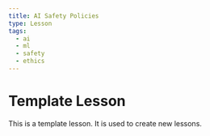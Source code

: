 ```yaml
---
title: AI Safety Policies
type: Lesson
tags:
  - ai
  - ml
  - safety
  - ethics
---
```


# Template Lesson

This is a template lesson. It is used to create new lessons.
